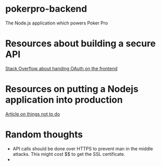# pokerpro-backend
The Node.js application which powers Poker Pro

# Resources about building a secure API
[Stack Overflow about handing OAuth on the frontend](http://stackoverflow.com/questions/33860262/how-to-interact-with-back-end-after-successfull-auth-with-oauth-on-front-end)

# Resources on putting a Nodejs application into production
[Article on things not to do](https://hashnode.com/post/10-things-you-shouldnt-do-while-running-nodejs-in-production-cisab2fyu0s9oth5341faywcw)

# Random thoughts
- API calls should be done over HTTPS to prevent man in the middle attacks. This might cost $$ to get the SSL certificate. 
-  